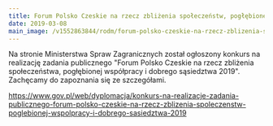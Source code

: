 ```yaml
---
title: Forum Polsko Czeskie na rzecz zbliżenia społeczeństw, pogłębionej współpracy i dobrego sąsiedztwa 2019
date: 2019-03-08
main_image: /v1552863844/rodm/forum-polsko-czeskie-na-rzecz-zblizenia-spoleczenstw-poglebionej-wspolpracy-i-dobrego-sasiedztwa-2019.png
---
```

Na stronie Ministerstwa Spraw Zagranicznych został ogłoszony konkurs na realizację zadania publicznego "Forum Polsko Czeskie na rzecz zbliżenia społeczeństwa, pogłębionej współpracy i dobrego sąsiedztwa 2019". Zachęcamy do zapoznania się ze szczegółami.<!--more-->

<https://www.gov.pl/web/dyplomacja/konkurs-na-realizacje-zadania-publicznego-forum-polsko-czeskie-na-rzecz-zblizenia-spoleczenstw-poglebionej-wspolpracy-i-dobrego-sasiedztwa-2019>
